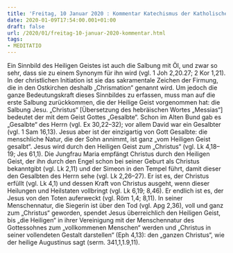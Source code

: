 ```yaml
---
title: 'Freitag, 10 Januar 2020 : Kommentar Katechismus der Katholischen Kirche'
date: 2020-01-09T17:54:00.001+01:00
draft: false
url: /2020/01/freitag-10-januar-2020-kommentar.html
tags: 
- MEDITATIO
---
```


Ein Sinnbild des Heiligen Geistes ist auch die Salbung mit Öl, und zwar so sehr, dass sie zu einem Synonym für ihn wird (vgl. 1 Joh 2,20.27; 2 Kor 1,21). In der christlichen Initiation ist sie das sakramentale Zeichen der Firmung, die in den Ostkirchen deshalb „Chrismation“ genannt wird. Um jedoch die ganze Bedeutungskraft dieses Sinnbildes zu erfassen, muss man auf die erste Salbung zurückkommen, die der Heilige Geist vorgenommen hat: die Salbung Jesu. „Christus“ \[Übersetzung des hebräischen Wortes „Messias“\] bedeutet der mit dem Geist Gottes „Gesalbte“. Schon im Alten Bund gab es „Gesalbte“ des Herrn (vgl. Ex 30,22–32); vor allem David war ein Gesalbter (vgl. 1 Sam 16,13). Jesus aber ist der einzigartig von Gott Gesalbte: die menschliche Natur, die der Sohn annimmt, ist ganz „vom Heiligen Geist gesalbt“. Jesus wird durch den Heiligen Geist zum „Christus“ (vgl. Lk 4,18–19; Jes 61,1). Die Jungfrau Maria empfängt Christus durch den Heiligen Geist, der ihn durch den Engel schon bei seiner Geburt als Christus bekanntgibt (vgl. Lk 2,11) und der Simeon in den Tempel führt, damit dieser den Gesalbten des Herrn sehe (vgl. Lk 2,26–27). Er ist es, der Christus erfüllt (vgl. Lk 4,1) und dessen Kraft von Christus ausgeht, wenn dieser Heilungen und Heilstaten vollbringt (vgl. Lk 6,19; 8,46). Er endlich ist es, der Jesus von den Toten auferweckt (vgl. Röm 1,4; 8,11). In seiner Menschennatur, die Siegerin ist über den Tod (vgl. Apg 2,36), voll und ganz zum „Christus“ geworden, spendet Jesus überreichlich den Heiligen Geist, bis „die Heiligen“ in ihrer Vereinigung mit der Menschennatur des Gottessohnes zum „vollkommenen Menschen“ werden und „Christus in seiner vollendeten Gestalt darstellen“ (Eph 4,13): den „ganzen Christus“, wie der heilige Augustinus sagt (serm. 341,1,1.9,11).